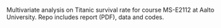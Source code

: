 Multivariate analysis on Titanic survival rate for course MS-E2112 at Aalto University. Repo includes report (PDF), data and codes.
